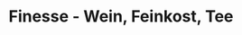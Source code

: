 ---
title: "Finesse - Wein, Feinkost, Tee"
url: /roetgen/finesse-wein-feinkost-tee/
shop: Feinkost
---